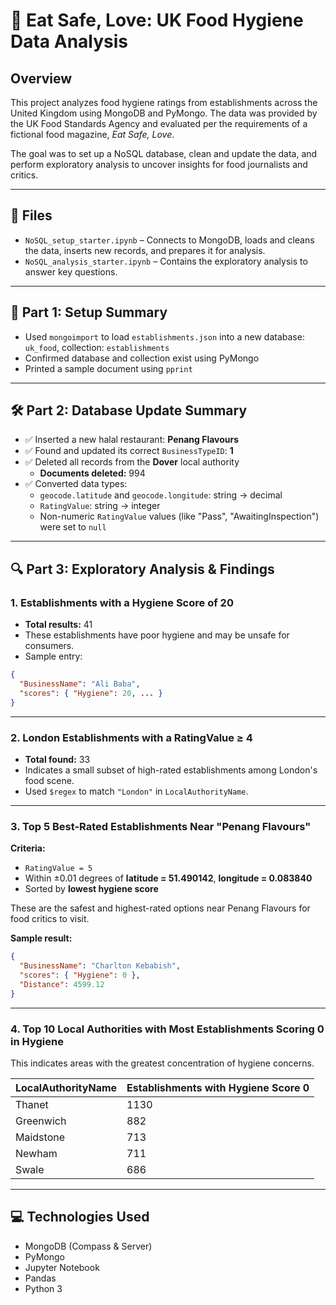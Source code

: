 # 🧼 Eat Safe, Love: UK Food Hygiene Data Analysis

## Overview

This project analyzes food hygiene ratings from establishments across the United Kingdom using MongoDB and PyMongo. The data was provided by the UK Food Standards Agency and evaluated per the requirements of a fictional food magazine, *Eat Safe, Love*.

The goal was to set up a NoSQL database, clean and update the data, and perform exploratory analysis to uncover insights for food journalists and critics.

---

## 📁 Files

- `NoSQL_setup_starter.ipynb` – Connects to MongoDB, loads and cleans the data, inserts new records, and prepares it for analysis.
- `NoSQL_analysis_starter.ipynb` – Contains the exploratory analysis to answer key questions.

---

## 🧪 Part 1: Setup Summary

- Used `mongoimport` to load `establishments.json` into a new database: `uk_food`, collection: `establishments`
- Confirmed database and collection exist using PyMongo
- Printed a sample document using `pprint`

---

## 🛠 Part 2: Database Update Summary

- ✅ Inserted a new halal restaurant: **Penang Flavours**
- ✅ Found and updated its correct `BusinessTypeID`: **1**
- ✅ Deleted all records from the **Dover** local authority  
  - **Documents deleted:** 994
- ✅ Converted data types:
  - `geocode.latitude` and `geocode.longitude`: string → decimal
  - `RatingValue`: string → integer
  - Non-numeric `RatingValue` values (like "Pass", "AwaitingInspection") were set to `null`

---

## 🔍 Part 3: Exploratory Analysis & Findings

### 1. Establishments with a Hygiene Score of 20
- **Total results:** 41
- These establishments have poor hygiene and may be unsafe for consumers.
- Sample entry:

```json
{
  "BusinessName": "Ali Baba",
  "scores": { "Hygiene": 20, ... }
}
```

---

### 2. London Establishments with a RatingValue ≥ 4

- **Total found:** 33  
- Indicates a small subset of high-rated establishments among London's food scene.  
- Used `$regex` to match `"London"` in `LocalAuthorityName`.

---

### 3. Top 5 Best-Rated Establishments Near "Penang Flavours"

**Criteria:**
- `RatingValue = 5`
- Within ±0.01 degrees of **latitude = 51.490142**, **longitude = 0.083840**
- Sorted by **lowest hygiene score**

These are the safest and highest-rated options near Penang Flavours for food critics to visit.

**Sample result:**

```json
{
  "BusinessName": "Charlton Kebabish",
  "scores": { "Hygiene": 0 },
  "Distance": 4599.12
}
```

---

### 4. Top 10 Local Authorities with Most Establishments Scoring 0 in Hygiene

This indicates areas with the greatest concentration of hygiene concerns.

| LocalAuthorityName | Establishments with Hygiene Score 0 |
|--------------------|-------------------------------------|
| Thanet             | 1130                                |
| Greenwich          | 882                                 |
| Maidstone          | 713                                 |
| Newham             | 711                                 |
| Swale              | 686                                 |

---

## 💻 Technologies Used

- MongoDB (Compass & Server)
- PyMongo
- Jupyter Notebook
- Pandas
- Python 3